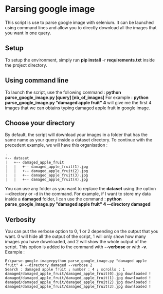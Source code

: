 # Parsing google image

This script is use to parse google image with selenium. It can be launched using command lines and allow you to directly download all the images that you want in one query.


## Setup

To setup the environment, simply run **pip install** -r **requirements**.**txt** inside the project directory.

## Using command line

To launch the script, use the following command : **python parse_google_image.py [query] [nb_of_images]**
For example : **python parse_google_image.py "damaged apple fruit" 4** will give me the first 4 images that we can obtains typing damaged apple fruit in google image.

## Choose your directory

By default, the script will download your images in a folder that has the same name as your query inside a dataset directory. To continue with the precedent example, we will have this organisation :
```
.
+-- dataset
|   +-- damaged_apple_fruit
|   |	+-- damaged_apple_fruit(1).jpg
|   |	+-- damaged_apple_fruit(2).jpg
|   |	+-- damaged_apple_fruit(3).jpg
|   |	+-- damaged_apple_fruit(4).jpg
```
You can use any folder as you want to replace the **dataset** using the option --directory or -d in the command. For example, if I want to store my data inside a **damaged** folder, I can use the command  : **python parse_google_image.py "damaged apple fruit" 4 --directory damaged**

## Verbosity

You can put the verbose option to 0, 1 or 2 depending on the output that you want. 0 will hide all the output of the script, 1 will only show how many images you have downloaded, and 2 will show the whole output of the script. This option is added to the command with **--verbose** or with **-v**.
Example : 
```
E:\parse-google-image>python parse_google_image.py "damaged apple fruit" 4 --directory damaged --verbose 2
Search : damaged apple fruit ; number : 4 ; scrolls : 1
damaged/damaged_apple_fruit/damaged_apple_fruit(0).jpg downloaded !
damaged/damaged_apple_fruit/damaged_apple_fruit(1).jpg downloaded !
damaged/damaged_apple_fruit/damaged_apple_fruit(2).jpg downloaded !
damaged/damaged_apple_fruit/damaged_apple_fruit(3).jpg downloaded !
```
